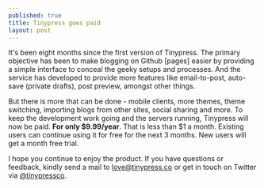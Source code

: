 ```yaml
---
published: true
title: Tinypress goes paid
layout: post
---
```

It's been eight months since the first version of Tinypress. The primary objective has been to make blogging on Github [pages] easier by providing a simple interface to conceal the geeky setups and processes. And the service has developed to provide more features like email-to-post, auto-save (private drafts), post preview, amongst other things. 

But there is more that can be done - mobile clients, more themes, theme switching, importing blogs from other sites, social sharing and more. To keep the development work going and the servers running, Tinypress will now be paid. **For only $9.99/year**. That is less than $1 a month. Existing users can continue using it for free for the next 3 months. New users will get a month free trial. 

I hope you continue to enjoy the product. If you have questions or feedback, kindly send a mail to [love@tinypress.co](mailto:love@tinypress.co) or get in touch on Twitter via [@tinypressco](http://twitter.com/tinypressco).